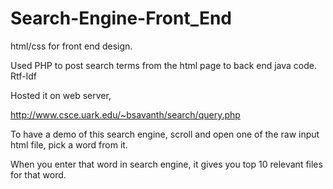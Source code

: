 # Search-Engine-Front_End

html/css for front end design.

Used PHP to post search terms from the html page to back end java code.
Rtf-Idf

Hosted it on web server, 

http://www.csce.uark.edu/~bsavanth/search/query.php

To have a demo of this search engine, scroll and open one of the raw input html file, pick a word from it.

When you enter that word in search engine, it gives you top 10 relevant files for that word. 

